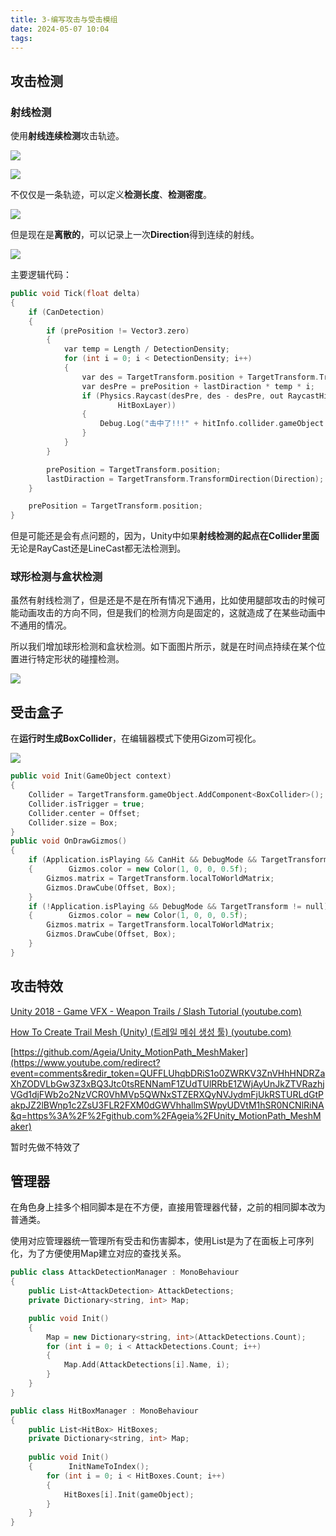 ```yaml
---
title: 3-编写攻击与受击模组
date: 2024-05-07 10:04
tags:
---
```

## 攻击检测

### 射线检测

使用**射线连续检测**攻击轨迹。

![](images/posts/Pasted%20image%2020240507142849.png)

![](images/posts/Pasted%20image%2020240507142845.png)

不仅仅是一条轨迹，可以定义**检测长度**、**检测密度**。

![](images/posts/Pasted%20image%2020240507161643.png)

但是现在是**离散的**，可以记录上一次**Direction**得到连续的射线。

![](images/posts/Pasted%20image%2020240507164424.png)

主要逻辑代码：

```cpp
public void Tick(float delta)
{
	if (CanDetection)
	{
		if (prePosition != Vector3.zero)
		{
			var temp = Length / DetectionDensity;
			for (int i = 0; i < DetectionDensity; i++)
			{
				var des = TargetTransform.position + TargetTransform.TransformDirection(Direction) * temp * i;
				var desPre = prePosition + lastDiraction * temp * i;
				if (Physics.Raycast(desPre, des - desPre, out RaycastHit hitInfo, (des - desPre).magnitude,
						HitBoxLayer))
				{
					Debug.Log("击中了!!!" + hitInfo.collider.gameObject.name);
				}
			}
		}

		prePosition = TargetTransform.position;
		lastDiraction = TargetTransform.TransformDirection(Direction);
	}

	prePosition = TargetTransform.position;
}
```

但是可能还是会有点问题的，因为，Unity中如果**射线检测的起点在Collider里面**无论是RayCast还是LineCast都无法检测到。

### 球形检测与盒状检测

虽然有射线检测了，但是还是不是在所有情况下通用，比如使用腿部攻击的时候可能动画攻击的方向不同，但是我们的检测方向是固定的，这就造成了在某些动画中不通用的情况。

所以我们增加球形检测和盒状检测。如下面图片所示，就是在时间点持续在某个位置进行特定形状的碰撞检测。

![](images/posts/Pasted%20image%2020240510191314.png)

## 受击盒子

在**运行时生成BoxCollider**，在编辑器模式下使用Gizom可视化。

![](images/posts/Pasted%20image%2020240509152004.png)

```cpp
public void Init(GameObject context)  
{  
    Collider = TargetTransform.gameObject.AddComponent<BoxCollider>();  
    Collider.isTrigger = true;  
    Collider.center = Offset;  
    Collider.size = Box;  
}
public void OnDrawGizmos()  
{  
    if (Application.isPlaying && CanHit && DebugMode && TargetTransform != null)  
    {        Gizmos.color = new Color(1, 0, 0, 0.5f);  
        Gizmos.matrix = TargetTransform.localToWorldMatrix;  
        Gizmos.DrawCube(Offset, Box);  
    }  
    if (!Application.isPlaying && DebugMode && TargetTransform != null)  
    {        Gizmos.color = new Color(1, 0, 0, 0.5f);  
        Gizmos.matrix = TargetTransform.localToWorldMatrix;  
        Gizmos.DrawCube(Offset, Box);  
    }
}
```

## 攻击特效

[Unity 2018 - Game VFX - Weapon Trails / Slash Tutorial (youtube.com)](https://www.youtube.com/watch?v=c8hijUge7IY)

[How To Create Trail Mesh (Unity) (트레일 메쉬 생성 툴) (youtube.com)](https://www.youtube.com/watch?v=mRDcL3MDzXw)

[https://github.com/Ageia/Unity_MotionPath_MeshMaker](https://www.youtube.com/redirect?event=comments&redir_token=QUFFLUhqbDRiS1o0ZWRKV3ZnVHhHNDRZaXhZODVLbGw3Z3xBQ3Jtc0tsRENNamF1ZUdTUlRRbE1ZWjAyUnJkZTVRazhjVGd1djFWb2o2NzVCR0VhMVp5QWNxSTZERXQyNVJydmFjUkRSTURLdGtPakpJZ2lBWnp1c2ZsU3FLR2FXM0dGWVhhallmSWpyUDVtM1hSR0NCNlRiNA&q=https%3A%2F%2Fgithub.com%2FAgeia%2FUnity_MotionPath_MeshMaker)

暂时先做不特效了

## 管理器

在角色身上挂多个相同脚本是在不方便，直接用管理器代替，之前的相同脚本改为普通类。

使用对应管理器统一管理所有受击和伤害脚本，使用List是为了在面板上可序列化，为了方便使用Map建立对应的查找关系。

```cpp
public class AttackDetectionManager : MonoBehaviour  
{  
    public List<AttackDetection> AttackDetections;  
    private Dictionary<string, int> Map;

	public void Init()  
	{  
	    Map = new Dictionary<string, int>(AttackDetections.Count);  
	    for (int i = 0; i < AttackDetections.Count; i++)  
	    {        
		    Map.Add(AttackDetections[i].Name, i);  
	    }
	}
}

public class HitBoxManager : MonoBehaviour  
{  
    public List<HitBox> HitBoxes;  
    private Dictionary<string, int> Map;  
  
    public void Init()  
    {        InitNameToIndex();  
        for (int i = 0; i < HitBoxes.Count; i++)  
        {            
	        HitBoxes[i].Init(gameObject);  
        }    
    }
}
```